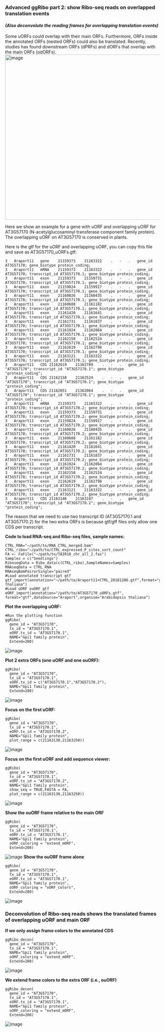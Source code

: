 ### Advanced ggRibo part 2: show Ribo-seq reads on overlapped translation events 
#### *(Also deconvolute the reading frames for overlapping translation events)* 

Some uORFs could overlap with their main ORFs. Furthermore, ORFs inside the annotated ORFs (nested ORFs) could also be translated. Recently, studies has found downstream ORFs (dPRFs) and dORFs that overlap with the main ORFs (odORFs).       
<img width="535" alt="image" src="https://github.com/user-attachments/assets/2b900fee-888a-40cc-803f-772898a3ed37">

Here we show an example for a gene with uORF and overlapping uORF for AT3G57170 (N-acetylglucosaminyl transferase component family protein). The overlapping uORF on AT3G57170 is conserved in plants.

Here is the gtf for the uORF and overlapping uORF, you can copy this file and save as AT3G57170_uORFs.gtf:  
```
3	Araport11	gene	21159373	21163322	.	-	.	gene_id AT3G57170; gene_biotype protein_coding;
3	Araport11	mRNA	21159373	21163322	.	-	.	gene_id AT3G57170; transcript_id AT3G57170.1; gene_biotype protein_coding;
3	Araport11	exon	21159373	21159731	.	-	.	gene_id AT3G57170; transcript_id AT3G57170.1; gene_biotype protein_coding;
3	Araport11	exon	21159824	21159917	.	-	.	gene_id AT3G57170; transcript_id AT3G57170.1; gene_biotype protein_coding;
3	Araport11	exon	21160026	21160435	.	-	.	gene_id AT3G57170; transcript_id AT3G57170.1; gene_biotype protein_coding;
3	Araport11	exon	21160688	21161182	.	-	.	gene_id AT3G57170; transcript_id AT3G57170.1; gene_biotype protein_coding;
3	Araport11	exon	21161420	21161641	.	-	.	gene_id AT3G57170; transcript_id AT3G57170.1; gene_biotype protein_coding;
3	Araport11	exon	21161731	21161837	.	-	.	gene_id AT3G57170; transcript_id AT3G57170.1; gene_biotype protein_coding;
3	Araport11	exon	21161924	21162064	.	-	.	gene_id AT3G57170; transcript_id AT3G57170.1; gene_biotype protein_coding;
3	Araport11	exon	21162158	21162524	.	-	.	gene_id AT3G57170; transcript_id AT3G57170.1; gene_biotype protein_coding;
3	Araport11	exon	21162619	21162798	.	-	.	gene_id AT3G57170; transcript_id AT3G57170.1; gene_biotype protein_coding;
3	Araport11	exon	21163121	21163322	.	-	.	gene_id AT3G57170; transcript_id AT3G57170.1; gene_biotype protein_coding;
3	Araport11	CDS	21162619	21162789	.	-	.	gene_id "AT3G57170"; transcript_id "AT3G57170.1"; gene_biotype "protein_coding";
3	Araport11	CDS	21162158	21162524	.	-	.	gene_id "AT3G57170"; transcript_id "AT3G57170.1"; gene_biotype "protein_coding";
3	Araport11	CDS	21162051	21162064	.	-	.	gene_id "AT3G57170"; transcript_id "AT3G57170.1"; gene_biotype "protein_coding";
3	Araport11	mRNA	21159373	21163322	.	-	.	gene_id AT3G57170; transcript_id AT3G57170.2; gene_biotype protein_coding;
3	Araport11	exon	21159373	21159731	.	-	.	gene_id AT3G57170; transcript_id AT3G57170.2; gene_biotype protein_coding;
3	Araport11	exon	21159824	21159917	.	-	.	gene_id AT3G57170; transcript_id AT3G57170.2; gene_biotype protein_coding;
3	Araport11	exon	21160026	21160435	.	-	.	gene_id AT3G57170; transcript_id AT3G57170.2; gene_biotype protein_coding;
3	Araport11	exon	21160688	21161182	.	-	.	gene_id AT3G57170; transcript_id AT3G57170.2; gene_biotype protein_coding;
3	Araport11	exon	21161420	21161641	.	-	.	gene_id AT3G57170; transcript_id AT3G57170.2; gene_biotype protein_coding;
3	Araport11	exon	21161731	21161837	.	-	.	gene_id AT3G57170; transcript_id AT3G57170.2; gene_biotype protein_coding;
3	Araport11	exon	21161924	21162064	.	-	.	gene_id AT3G57170; transcript_id AT3G57170.2; gene_biotype protein_coding;
3	Araport11	exon	21162158	21162524	.	-	.	gene_id AT3G57170; transcript_id AT3G57170.2; gene_biotype protein_coding;
3	Araport11	exon	21162619	21162798	.	-	.	gene_id AT3G57170; transcript_id AT3G57170.2; gene_biotype protein_coding;
3	Araport11	exon	21163121	21163322	.	-	.	gene_id AT3G57170; transcript_id AT3G57170.2; gene_biotype protein_coding;
3	Araport11	CDS	21163146	21163187	.	-	.	gene_id "AT3G57170"; transcript_id "AT3G57170.2"; gene_biotype "protein_coding";
```
The reason that we need to use two transcript ID (AT3G57170.1 and AT3G57170.2) for the two extra ORFs is because gtf/gff files only allow one CDS per transcript.  

**Code to load RNA-seq and Ribo-seq files, sample names:**  
```
CTRL_RNA="~/path/to/RNA_CTRL_merged.bam"
CTRL_ribo="~/path/to/CTRL_expressed_P_sites_sort_count"
FA <- FaFile("~/path/to/TAIR10_chr_all_2.fas")
Samples = c("Seedlings")
RiboseqData = Ribo_data(c(CTRL_ribo),SampleNames=Samples)
RNAseqData = CTRL_RNA
RNAseqBamPairorSingle="paired"
#Load annotated transcript gtf
gtf_import(annotation="~/path/to/Araport11+CTRL_20181206.gtf",format="gtf",dataSource="Araport",organism="Arabidopsis thaliana")
#Load uORF ouORF gtf
eORF_import(annotation="/path/to/AT3G57170_uORFs.gtf", format="gtf",dataSource="Araport",organism="Arabidopsis thaliana")
```
**Plot the overlapping uORF:**  
```
#Run the plotting function
ggRibo(
  gene_id = "AT3G57170",
  tx_id = "AT3G57170.1",
  eORF.tx_id = "AT3G57170.1",
  NAME="Gpi1 family protein",
  Extend=200)
```
![image](https://github.com/user-attachments/assets/78087fd8-b588-446a-9514-c650d4b49c82)

**Plot 2 extra ORFs (one uORF and one ouORF):**  
```
ggRibo(
  gene_id = "AT3G57170",
  tx_id = "AT3G57170.1",
  eORF.tx_id = c("AT3G57170.1","AT3G57170.2"),
  NAME="Gpi1 family protein",
  Extend=200)
```
![image](https://github.com/user-attachments/assets/7f07e921-b761-4900-92a3-5442fd700266)

**Focus on the first uORF:**  
```
ggRibo(
  gene_id = "AT3G57170",
  tx_id = "AT3G57170.1",
  eORF.tx_id = "AT3G57170.2",
  NAME="Gpi1 family protein",
  plot_range = c(21163130,21163250))
```
![image](https://github.com/user-attachments/assets/88d6dcb3-0089-43f4-ab19-db18d1949b78)

**Focus on the first uORF and add sequence viewer:**  
```
ggRibo(
  gene_id = "AT3G57170",
  tx_id = "AT3G57170.1",
  eORF.tx_id = "AT3G57170.2",
  NAME="Gpi1 family protein",
  show_seq = TRUE,FASTA = FA,
  plot_range = c(21163130,21163250))
```
![image](https://github.com/user-attachments/assets/959f8d9b-1824-4e98-b5fb-ee484263314b)

**Show the ouORF frame relative to the main ORF**  
```
ggRibo(
  gene_id = "AT3G57170",
  tx_id = "AT3G57170.1",
  eORF.tx_id = "AT3G57170.1",
  NAME="Gpi1 family protein",
  oORF_coloring = "extend_mORF",
  Extend=200)
```
![image](https://github.com/user-attachments/assets/455b64ab-e5ad-43dd-8060-b3ad96f76f05)
**Show the ouORF frame alone**  
```
ggRibo(
  gene_id = "AT3G57170",
  tx_id = "AT3G57170.1",
  eORF.tx_id = "AT3G57170.1",
  NAME="Gpi1 family protein",
  oORF_coloring = "oORF_colors",
  Extend=200)
```
![image](https://github.com/user-attachments/assets/7cb5c658-e21f-416a-89c2-dc47286b25c0)

### Deconvolution of Ribo-seq reads shows the translated frames of overlapping uORF and main ORF  
**If we only assign frame colors to the annotated CDS**    
```
ggRibo_decon(
  gene_id = "AT3G57170",
  tx_id = "AT3G57170.1",
  NAME="Gpi1 family protein",
  oORF_coloring = "extend_mORF",
  Extend=200)
```
![image](https://github.com/user-attachments/assets/da6cd9b3-868e-4a8e-a65f-5ee77be6fe98)

**We extend frame colors to the extra ORF (i.e., ouORF)**   
```
ggRibo_decon(
  gene_id = "AT3G57170",
  tx_id = "AT3G57170.1",
  eORF.tx_id = "AT3G57170.1",
  NAME="Gpi1 family protein",
  oORF_coloring = "extend_mORF",
  Extend=200)
```
![image](https://github.com/user-attachments/assets/bd25a85e-9354-45be-8363-003328c9d9bd)



